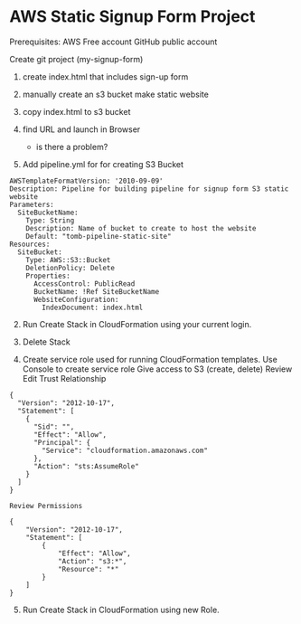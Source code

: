 # AWS Static Signup Form Project

Prerequisites:
  AWS Free account
  GitHub public account

Create git project (my-signup-form)

1) create index.html that includes sign-up form
2) manually create an s3 bucket
      make static website
3) copy index.html to s3 bucket
4) find URL and launch in Browser
    - is there a problem?

1) Add pipeline.yml for for creating S3 Bucket

```
AWSTemplateFormatVersion: '2010-09-09'
Description: Pipeline for building pipeline for signup form S3 static website
Parameters:
  SiteBucketName:
    Type: String
    Description: Name of bucket to create to host the website
    Default: "tomb-pipeline-static-site"
Resources:
  SiteBucket:
    Type: AWS::S3::Bucket
    DeletionPolicy: Delete
    Properties:
      AccessControl: PublicRead
      BucketName: !Ref SiteBucketName
      WebsiteConfiguration:
        IndexDocument: index.html
```

2) Run Create Stack in CloudFormation using your current login.

3) Delete Stack

4) Create service role used for running CloudFormation templates.
    Use Console to create service role
    Give access to S3 (create, delete)
    Review Edit Trust Relationship
```
{
  "Version": "2012-10-17",
  "Statement": [
    {
      "Sid": "",
      "Effect": "Allow",
      "Principal": {
        "Service": "cloudformation.amazonaws.com"
      },
      "Action": "sts:AssumeRole"
    }
  ]
}
```
    Review Permissions
```
{
    "Version": "2012-10-17",
    "Statement": [
        {
            "Effect": "Allow",
            "Action": "s3:*",
            "Resource": "*"
        }
    ]
}
```

5) Run Create Stack in CloudFormation using new Role.






